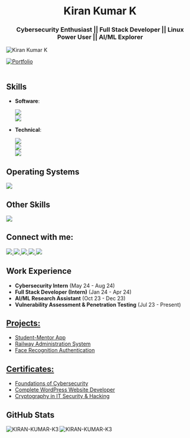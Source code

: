 

<h1 align="center">Kiran Kumar K</h1>
<h3 align="center">Cybersecurity Enthusiast || Full Stack Developer || Linux Power User || AI/ML Explorer</h3>

<p align="left"> <img src="https://komarev.com/ghpvc/?username=KIRAN-KUMAR-K3&label=Profile%20views&color=0e75b6&style=flat" alt="Kiran Kumar K" /> </p>

[![Portfolio](https://img.shields.io/badge/PersonalWebsite-blue)](https://aiet.org.in/) <br> <br>

## Skills

- **Software**:
  <p>
    <a>
      <img src="https://go-skill-icons.vercel.app/api/icons?i=github,git,postman,docker,jenkins,figma,swagger" />
    </a>
    <br>
    <a>
      <img src="https://go-skill-icons.vercel.app/api/icons?i=vscode,pycharm,canva,eclipse,jupyter" />
    </a>
  </p>

- **Technical**:
  <p>
    <a>
      <img src="https://go-skill-icons.vercel.app/api/icons?i=html,css,js,python,react,django" />
    </a>
    <br>
    <a>
      <img src="https://go-skill-icons.vercel.app/api/icons?i=java,sql,mysql,kotlin,flask" />
    </a>
    <br>
    <a>
      <img src="https://go-skill-icons.vercel.app/api/icons?i=kali,bash,raspberrypi,c" />
    </a>
  </p>

## Operating Systems

<p>
    <a>
      <img src="https://go-skill-icons.vercel.app/api/icons?i=windows,linux,ubuntu" />
    </a>
</p>

## Other Skills

<p>
    <a>
      <img src="https://go-skill-icons.vercel.app/api/icons?i=excel,powerpoint,word" />
    </a>
</p>

## Connect with me:

<p>
  <a href="https://www.linkedin.com/in/kiran-kumar-k3/">
    <img src="https://go-skill-icons.vercel.app/api/icons?i=linkedin" />
  </a>
  <a href="mailto:18kirankumar.k03@gmail.com">
    <img src="https://go-skill-icons.vercel.app/api/icons?i=gmail" />
  </a>
  <a href="https://twitter.com/KiranKumarK3">
    <img src="https://go-skill-icons.vercel.app/api/icons?i=x" />
  </a>
  <a href="https://instagram.com/kiran_kumar_k3">
    <img src="https://go-skill-icons.vercel.app/api/icons?i=instagram" />
  </a>
  <a href="https://discord.com/users/kiran-kumar-k3">
    <img src="https://go-skill-icons.vercel.app/api/icons?i=discord" />
  </a>
</p>

## Work Experience

<ul>
  <li><b>Cybersecurity Intern</b> (May 24 - Aug 24)</li>
  <li><b>Full Stack Developer (Intern)</b> (Jan 24 - Apr 24)</li>
  <li><b>AI/ML Research Assistant</b> (Oct 23 - Dec 23)</li>
  <li><b>Vulnerability Assessment & Penetration Testing</b> (Jul 23 - Present)</li>
</ul>

## [Projects:](https://github.com/KIRAN-KUMAR-K3?tab=repositories)

- [Student-Mentor App](https://github.com/KIRAN-KUMAR-K3/Student-Mentor-App)
- [Railway Administration System](https://github.com/KIRAN-KUMAR-K3/Railway-Administration-System)
- [Face Recognition Authentication](https://github.com/KIRAN-KUMAR-K3/Face-Recognition-Auth)

## [Certificates:](https://www.linkedin.com/in/kiran-kumar-k3/details/certifications/)

- [Foundations of Cybersecurity](https://www.coursera.org/certificate-link)
- [Complete WordPress Website Developer](https://www.udemy.com/certificate-link)
- [Cryptography in IT Security & Hacking](https://www.udemy.com/certificate-link)

## GitHub Stats

<p><img align="left" src="https://github-readme-stats.vercel.app/api/top-langs?username=KIRAN-KUMAR-K3&show_icons=true&locale=en&layout=compact" alt="KIRAN-KUMAR-K3" /></p>

<p><img align="center" src="https://github-readme-streak-stats.herokuapp.com/?user=KIRAN-KUMAR-K3&" alt="KIRAN-KUMAR-K3" /></p>
